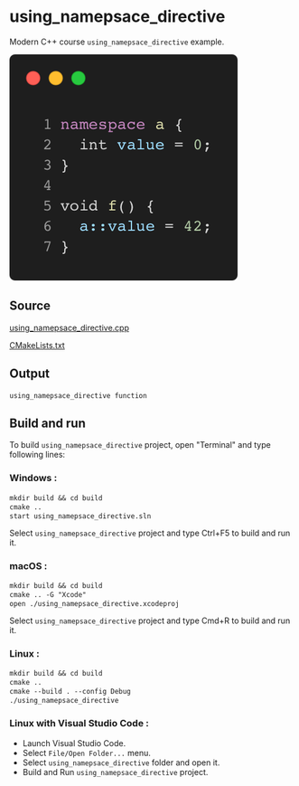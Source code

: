 # using_namepsace_directive

Modern C++ course `using_namepsace_directive` example.

![using_namepsace_directive](../../../../docs/pictures/language_basics/using_namepsace_directive.png)

## Source

[using_namepsace_directive.cpp](using_namepsace_directive.cpp)

[CMakeLists.txt](CMakeLists.txt)

## Output

```
using_namepsace_directive function
```

## Build and run

To build `using_namepsace_directive` project, open "Terminal" and type following lines:

### Windows :

``` shell
mkdir build && cd build
cmake .. 
start using_namepsace_directive.sln
```

Select `using_namepsace_directive` project and type Ctrl+F5 to build and run it.

### macOS :

``` shell
mkdir build && cd build
cmake .. -G "Xcode"
open ./using_namepsace_directive.xcodeproj
```

Select `using_namepsace_directive` project and type Cmd+R to build and run it.

### Linux :

``` shell
mkdir build && cd build
cmake .. 
cmake --build . --config Debug
./using_namepsace_directive
```

### Linux with Visual Studio Code :

* Launch Visual Studio Code.
* Select `File/Open Folder...` menu.
* Select `using_namepsace_directive` folder and open it.
* Build and Run `using_namepsace_directive` project.

